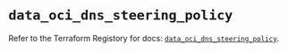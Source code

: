 # `data_oci_dns_steering_policy`

Refer to the Terraform Registory for docs: [`data_oci_dns_steering_policy`](https://registry.terraform.io/providers/oracle/oci/6.18.0/docs/data-sources/dns_steering_policy).
